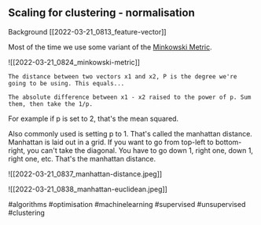 ## Scaling for clustering - normalisation

Background [[2022-03-21_0813_feature-vector]]

Most of the time we use some variant of the [Minkowski Metric](https://mathworld.wolfram.com/MinkowskiMetric.html).

![[2022-03-21_0824_minkowski-metric]]

```
The distance between two vectors x1 and x2, P is the degree we're going to be using. This equals...

The absolute difference between x1 - x2 raised to the power of p. Sum them, then take the 1/p.
```

For example if p is set to 2, that's the mean squared.

Also commonly used is setting p to 1. That's called the manhattan distance. Manhattan is laid out in a grid. If you want to go from top-left to bottom-right, you can't take the diagonal. You have to go down 1, right one, down 1, right one, etc. That's the manhattan distance.

![[2022-03-21_0837_manhattan-distance.jpeg]]

![[2022-03-21_0838_manhattan-euclidean.jpeg]]

#algorithms
#optimisation
#machinelearning
#supervised
#unsupervised
#clustering
